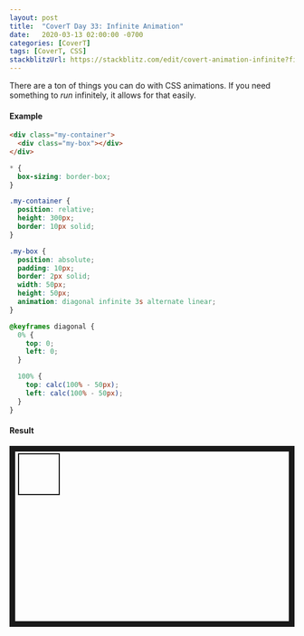 ```yaml
---
layout: post
title:  "CoverT Day 33: Infinite Animation"
date:   2020-03-13 02:00:00 -0700
categories: [CoverT]
tags: [CoverT, CSS]
stackblitzUrl: https://stackblitz.com/edit/covert-animation-infinite?file=style.css
---
```


There are a ton of things you can do with CSS animations. If you need something to _run_ infinitely, it allows for that easily.

#### Example

```html
<div class="my-container">
  <div class="my-box"></div>
</div>
```

```css
* {
  box-sizing: border-box;
}

.my-container {
  position: relative;
  height: 300px;
  border: 10px solid;
}

.my-box {
  position: absolute;
  padding: 10px;
  border: 2px solid;
  width: 50px;
  height: 50px;
  animation: diagonal infinite 3s alternate linear;
}

@keyframes diagonal {
  0% {
    top: 0;
    left: 0;
  }

  100% {
    top: calc(100% - 50px);
    left: calc(100% - 50px);
  }
}
```

#### Result

<style>
.my-container {
  position: relative;
  height: 300px;
  border: 10px solid;
}

.my-box {
  position: absolute;
  padding: 10px;
  border: 2px solid;
  width: 50px;
  height: 50px;
  animation: diagonal infinite 3s alternate linear;
}

@keyframes diagonal {
  0% {
    top: 0;
    left: 0;
  }

  100% {
    top: calc(100% - 50px);
    left: calc(100% - 50px);
  }
}
</style>

<div class="my-container">
  <div class="my-box"></div>
</div>
